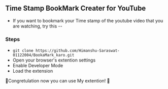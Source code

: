 ## Time Stamp BookMark Creater for YouTube

- If you want to bookmark your Time stamp of the youtube video that you are watching, try this --

### Steps

- `git clone https://github.com/Himanshu-Saraswat-01122004/BookaMark_karo.git` 
- Open your browser's extention settings
- Enable Developer Mode
- Load the extension 

🎊Congretulation now you can use My extention! 🎊

